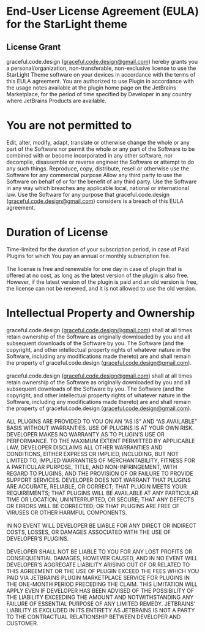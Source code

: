 # End-User License Agreement (EULA) for the StarLight theme
## License Grant
graceful.code.design (graceful.code.design@gmail.com) hereby grants you a personal/organization, non-transferable, non-exclusive license to use the StarLight Theme software on your devices in accordance with the terms of this EULA agreement.
You are authorized to use Plugin in accordance with the usage notes available at the plugin home page on the JetBrains Marketplace, for the period of time specified by Developer in any country where JetBrains Products are available.
# You are not permitted to
Edit, alter, modify, adapt, translate or otherwise change the whole or any part of the Software nor permit the whole or any part of the Software to be combined with or become incorporated in any other software, nor decompile, disassemble or reverse engineer the Software or attempt to do any such things.
Reproduce, copy, distribute, resell or otherwise use the Software for any commercial purpose Allow any third party to use the Software on behalf of or for the benefit of any third party. Use the Software in any way which breaches any applicable local, national or international law. Use the Software for any purpose that graceful.code.design (graceful.code.design@gmail.com) considers is a breach of this EULA agreement.

# Duration of License
Time-limited for the duration of your subscription period, in case of Paid Plugins for which You pay an annual or monthly subscription fee. <br><br>
The license is free and renewable for one day in case of plugin that is offered at no cost, as long as the latest version of the plugin is also free. However, if the latest version of the plugin is paid and an old version is free, the license can not be renewed, and it is not allowed to use the old version.<br>

# Intellectual Property and Ownership
graceful.code.design (graceful.code.design@gmail.com) shall at all times retain ownership of the Software as originally downloaded by you and all subsequent downloads of the Software by you. The Software (and the copyright, and other intellectual property rights of whatever nature in the Software, including any modifications made thereto) are and shall remain the property of graceful.code.design (graceful.code.design@gmail.com).<br><br>
graceful.code.design (graceful.code.design@gmail.com) shall at all times retain ownership of the Software as originally downloaded by you and all subsequent downloads of the Software by you. The Software (and the copyright, and other intellectual property rights of whatever nature in the Software, including any modifications made thereto) are and shall remain the property of graceful.code.design (graceful.code.design@gmail.com).<br><br>
ALL PLUGINS ARE PROVIDED TO YOU ON AN “AS IS” AND “AS AVAILABLE” BASIS WITHOUT WARRANTIES. USE OF PLUGINS IS AT YOUR OWN RISK. DEVELOPER MAKES NO WARRANTY AS TO PLUGIN’S USE OR PERFORMANCE. TO THE MAXIMUM EXTENT PERMITTED BY APPLICABLE LAW, DEVELOPER DISCLAIMS ALL OTHER WARRANTIES AND CONDITIONS, EITHER EXPRESS OR IMPLIED, INCLUDING, BUT NOT LIMITED TO, IMPLIED WARRANTIES OF MERCHANTABILITY, FITNESS FOR A PARTICULAR PURPOSE, TITLE, AND NON-INFRINGEMENT, WITH REGARD TO PLUGINS, AND THE PROVISION OF OR FAILURE TO PROVIDE SUPPORT SERVICES. DEVELOPER DOES NOT WARRANT THAT PLUGINS ARE ACCURATE, RELIABLE, OR CORRECT; THAT PLUGIN MEETS YOUR REQUIREMENTS; THAT PLUGINS WILL BE AVAILABLE AT ANY PARTICULAR TIME OR LOCATION, UNINTERRUPTED, OR SECURE; THAT ANY DEFECTS OR ERRORS WILL BE CORRECTED; OR THAT PLUGINS ARE FREE OF VIRUSES OR OTHER HARMFUL COMPONENTS.<br><br>
IN NO EVENT WILL DEVELOPER BE LIABLE FOR ANY DIRECT OR INDIRECT COSTS, LOSSES, OR DAMAGES ASSOCIATED WITH THE USE OF DEVELOPER’S PLUGINS.<br><br>
DEVELOPER SHALL NOT BE LIABLE TO YOU FOR ANY LOST PROFITS OR CONSEQUENTIAL DAMAGES, HOWEVER CAUSED, AND IN NO EVENT WILL DEVELOPER’S AGGREGATE LIABILITY ARISING OUT OF OR RELATED TO THIS AGREEMENT OR THE USE OF PLUGIN EXCEED THE FEES WHICH YOU PAID VIA JETBRAINS PLUGIN MARKETPLACE SERVICE FOR PLUGINS IN THE ONE-MONTH PERIOD PRECEDING THE CLAIM. THIS LIMITATION WILL APPLY EVEN IF DEVELOPER HAS BEEN ADVISED OF THE POSSIBILITY OF THE LIABILITY EXCEEDING THE AMOUNT AND NOTWITHSTANDING ANY FAILURE OF ESSENTIAL PURPOSE OF ANY LIMITED REMEDY. JETBRAINS’ LIABILITY IS EXCLUDED IN ITS ENTIRETY AS JETBRAINS IS NOT A PARTY TO THE CONTRACTUAL RELATIONSHIP BETWEEN DEVELOPER AND CUSTOMER.<br><br>
